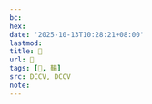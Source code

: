 ```yaml
---
bc:
hex:
date: '2025-10-13T10:28:21+08:00'
lastmod:
title: 􅦐
url: 􅦐
tags: [𩏦, 鞴]
src: DCCV, DCCV
note:
---
```


